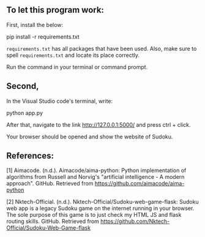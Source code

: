 ## To let this program work:

First, install the below:

pip install -r requirements.txt

`requirements.txt` has all packages that have been used. Also, make sure to spell `requirements.txt` and locate its place correctly.

Run the command in your terminal or command prompt.

## Second,
In the Visual Studio code's terminal, write:

python app.py

After that, navigate to the link http://127.0.0.1:5000/ and press ctrl + click.

Your browser should be opened and show the website of Sudoku.

## References:
[1] Aimacode. (n.d.). Aimacode/aima-python: Python implementation of algorithms from Russell and Norvig's "artificial intelligence - A modern approach". GitHub. Retrieved from https://github.com/aimacode/aima-python 

[2] Nktech-Official. (n.d.). Nktech-Official/Sudoku-web-game-flask: Sudoku web app is a legacy Sudoku game on the internet running in your browser. The sole purpose of this game is to just check my HTML JS and flask routing skills. GitHub. Retrieved from https://github.com/Nktech-Official/Sudoku-Web-Game-flask

